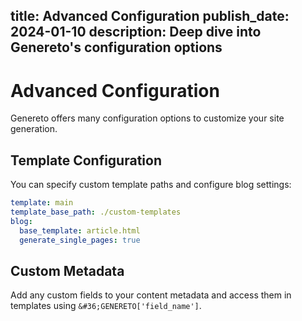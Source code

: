 title: Advanced Configuration
publish_date: 2024-01-10
description: Deep dive into Genereto's configuration options
---

# Advanced Configuration

Genereto offers many configuration options to customize your site generation.

## Template Configuration

You can specify custom template paths and configure blog settings:

```yaml
template: main
template_base_path: ./custom-templates
blog:
  base_template: article.html
  generate_single_pages: true
```

## Custom Metadata

Add any custom fields to your content metadata and access them in templates using `&#36;GENERETO['field_name']`.
